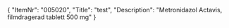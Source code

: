 {
  "ItemNr": "005020",
  "Title": "test",
  "Description": "Metronidazol Actavis, filmdragerad tablett 500 mg"
}